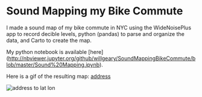 # Sound Mapping my Bike Commute

I made a sound map of my bike commute in NYC using the WideNoisePlus app to record decible levels, python (pandas) to parse and organize the data, and Carto to create the map.

My python notebook is available [here] (http://nbviewer.jupyter.org/github/willgeary/SoundMappingBikeCommute/blob/master/Sound%20Mapping.ipynb).

Here is a gif of the resulting map:
[address](https://raw.githubusercontent.com/willgeary/SoundMappingBikeCommute/master/soundmapgif.gif)


![address to lat lon](http://i.imgur.com/nm55glO.gif)

